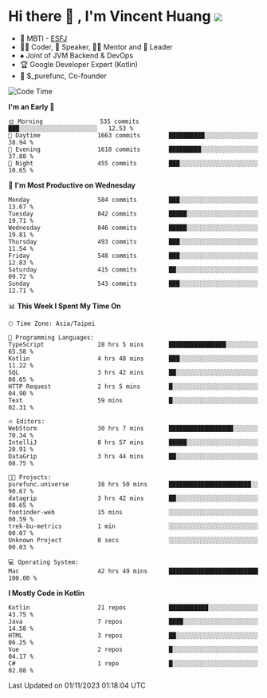 # Hi there 👋 , I'm Vincent Huang ![](https://komarev.com/ghpvc/?username=Jian-Min-Huang)
- 👀 MBTI - [ESFJ](https://www.16personalities.com/esfj-personality)
- 👨‍💻 Coder, 🎤 Speaker, 👨‍🏫 Mentor and 🚀 Leader
- ♠️ Joint of JVM Backend & DevOps
- 🏆 Google Developer Expert (Kotlin)
- 💼 $_purefunc, Co-founder

<!--START_SECTION:waka-->
![Code Time](http://img.shields.io/badge/Code%20Time-2%2C808%20hrs%2037%20mins-blue)

**I'm an Early 🐤** 

```text
🌞 Morning                535 commits         ███░░░░░░░░░░░░░░░░░░░░░░   12.53 % 
🌆 Daytime                1663 commits        ██████████░░░░░░░░░░░░░░░   38.94 % 
🌃 Evening                1618 commits        █████████░░░░░░░░░░░░░░░░   37.88 % 
🌙 Night                  455 commits         ███░░░░░░░░░░░░░░░░░░░░░░   10.65 % 
```
📅 **I'm Most Productive on Wednesday** 

```text
Monday                   584 commits         ███░░░░░░░░░░░░░░░░░░░░░░   13.67 % 
Tuesday                  842 commits         █████░░░░░░░░░░░░░░░░░░░░   19.71 % 
Wednesday                846 commits         █████░░░░░░░░░░░░░░░░░░░░   19.81 % 
Thursday                 493 commits         ███░░░░░░░░░░░░░░░░░░░░░░   11.54 % 
Friday                   548 commits         ███░░░░░░░░░░░░░░░░░░░░░░   12.83 % 
Saturday                 415 commits         ██░░░░░░░░░░░░░░░░░░░░░░░   09.72 % 
Sunday                   543 commits         ███░░░░░░░░░░░░░░░░░░░░░░   12.71 % 
```


📊 **This Week I Spent My Time On** 

```text
🕑︎ Time Zone: Asia/Taipei

💬 Programming Languages: 
TypeScript               28 hrs 5 mins       ████████████████░░░░░░░░░   65.58 % 
Kotlin                   4 hrs 48 mins       ███░░░░░░░░░░░░░░░░░░░░░░   11.22 % 
SQL                      3 hrs 42 mins       ██░░░░░░░░░░░░░░░░░░░░░░░   08.65 % 
HTTP Request             2 hrs 5 mins        █░░░░░░░░░░░░░░░░░░░░░░░░   04.90 % 
Text                     59 mins             █░░░░░░░░░░░░░░░░░░░░░░░░   02.31 % 

🔥 Editors: 
WebStorm                 30 hrs 7 mins       ██████████████████░░░░░░░   70.34 % 
IntelliJ                 8 hrs 57 mins       █████░░░░░░░░░░░░░░░░░░░░   20.91 % 
DataGrip                 3 hrs 44 mins       ██░░░░░░░░░░░░░░░░░░░░░░░   08.75 % 

🐱‍💻 Projects: 
purefunc.universe        38 hrs 50 mins      ███████████████████████░░   90.67 % 
datagrip                 3 hrs 42 mins       ██░░░░░░░░░░░░░░░░░░░░░░░   08.65 % 
footinder-web            15 mins             ░░░░░░░░░░░░░░░░░░░░░░░░░   00.59 % 
trek-bu-metrics          1 min               ░░░░░░░░░░░░░░░░░░░░░░░░░   00.07 % 
Unknown Project          0 secs              ░░░░░░░░░░░░░░░░░░░░░░░░░   00.03 % 

💻 Operating System: 
Mac                      42 hrs 49 mins      █████████████████████████   100.00 % 
```

**I Mostly Code in Kotlin** 

```text
Kotlin                   21 repos            ███████████░░░░░░░░░░░░░░   43.75 % 
Java                     7 repos             ████░░░░░░░░░░░░░░░░░░░░░   14.58 % 
HTML                     3 repos             ██░░░░░░░░░░░░░░░░░░░░░░░   06.25 % 
Vue                      2 repos             █░░░░░░░░░░░░░░░░░░░░░░░░   04.17 % 
C#                       1 repo              █░░░░░░░░░░░░░░░░░░░░░░░░   02.08 % 
```




 Last Updated on 01/11/2023 01:18:04 UTC
<!--END_SECTION:waka-->
